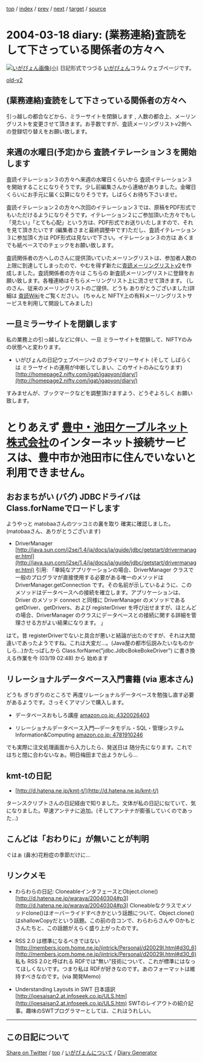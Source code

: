 [top](../index.html) 
 / [index](index.html) 
 / [prev](ig040317.html) 
 / [next](ig040319.html) 
 / [target](https://igapyon.github.io/diary/2004/ig040318.html) 
 / [source](https://github.com/igapyon/diary/blob/gh-pages/2004/ig040318.html.src.md) 

2004-03-18 diary: (業務連絡)査読をして下さっている関係者の方々へ
=====================================================================================================
[![いがぴょん画像(小)](https://igapyon.github.io/diary/images/iga200306s.jpg "いがぴょん")](https://igapyon.github.io/diary/memo/memoigapyon.html) 日記形式でつづる [いがぴょん](https://igapyon.github.io/diary/memo/memoigapyon.html)コラム ウェブページです。

[old-v2](ig040318-orig.html)

## (業務連絡)査読をして下さっている関係者の方々へ

引っ越しの都合などから、ミラーサイトを閉鎖します , 人数の都合上、メーリングリストを変更させて頂きます。お手数ですが、査読メーリングリストv2側への登録切り替えをお願い致します。


## 来週の水曜日(予定)から 査読イテレーション３を開始します

査読イテレーション３の方々へ来週の水曜日くらいから 査読イテレーション３を開始することになりそうです。少し前編集さんから連絡がありました。金曜日くらいにお手元に届く公算になりそうです。しばらくお待ち下さいませ。

査読イテレーション２の方々へ次回のイテレーション３では、原稿をPDF形式でもいただけるようになりそうです。イテレーション２にご参加頂いた方々でもし「見たい」「とても心配」という方は、PDF形式でお送りいたしますので、それを見て頂きたいです
(編集者さまと最終調整中です)ただし、査読イテレーション３に参加頂く方は PDF形式は見ないで下さい。イテレーション３の方は あくまでも紙ベースでのチェックをお願い致します。

査読関係者の方へしのさんに提供頂いていたメーリングリストは、参加者人数の上限に到達してしまったので、やむを得ず新たに[査読メーリングリストv2](http://www.freedomcat.com/iga/)を作成しました。査読関係者の方々は こちらの 新査読メーリングリストに登録をお願い致します。各種連絡はそちらメーリングリスト上に流させて頂きます。
(しのさん、従来のメーリングリストのご提供、どうも ありがとうございました)詳細は [査読Wiki](http://www.freedomcat.com/iga/)をご覧ください。
(ちゃんと NIFTY上の有料メーリングリストサービスを利用して開設してみました)

## 一旦ミラーサイトを閉鎖します

私の業務上の引っ越しなどに伴い、一旦 ミラーサイトを閉鎖して、NIFTYのみの状態へと変わります。

* いがぴょんの日記ウェブページv2 のプライマリーサイト (そして しばらくは
  ミラーサイトの運用が中断してしまい、このサイトのみになります)
  [http://homepage2.nifty.com/igat/igapyon/diary/](http://homepage2.nifty.com/igat/igapyon/diary/)

すみませんが、ブックマークなどを調整頂けますよう、どうぞよろしく お願い致します。
# とりあえず [豊中・池田ケーブルネット株式会社](http://www2.ti-catv.co.jp/)のインターネット接続サービスは、豊中市か池田市に住んでいないと利用できません。

## おおまちがい (バグ) JDBCドライバは Class.forNameでロードします

ようやっと matobaaさんのツッコミの裏を取り 確実に確認しました。 (matobaaさん、ありがとうございます)

* DriverManager
  [http://java.sun.com/j2se/1.4/ja/docs/ja/guide/jdbc/getstart/drivermanager.html](http://java.sun.com/j2se/1.4/ja/docs/ja/guide/jdbc/getstart/drivermanager.html)
  引用: 「単純なアプリケーションの場合、DriverManager クラスで一般のプログラマが直接使用する必要がある唯一のメソッドは
  DriverManager.getConnection です。その名前が示しているように、このメソッドはデータベースへの接続を確立します。アプリケーションは、Driver
  のメソッド connect と同様に DriverManager のメソッドである getDriver、getDrivers、および
  registerDriver を呼び出せますが、ほとんどの場合、DriverManager のクラスにデータベースとの接続に関する詳細を管理させる方がよい結果になります。
  」

はて。昔 registerDriverでないと具合が悪いと結論が出たのですが、それは大間違いであったようですね。これは大変だ…。(Java屋の都市伝説みたいなものかしら…)かたっぱしから Class.forName("jdbc.JdbcBokeBokeDriver") に書き換える作業を今 (03/19 02:48) から 始めます

## リレーショナルデータベース入門書籍 (via 恵本さん)

どうも ぎりぎりのところで 再度リレーショナルデータベースを勉強し直す必要があるようです。さっそくアマゾンで購入します。

* データベースおもしろ講座
  [amazon.co.jp: 4320026403](http://www.amazon.co.jp/exec/obidos/ASIN/4320026403/igapyondiary-22)
  
* リレーショナルデータベース入門―データモデル・SQL・管理システム Information&Computing
  [amazon.co.jp: 4781910246](http://www.amazon.co.jp/exec/obidos/ASIN/4781910246/igapyondiary-22)

でも実際に注文処理画面から入力したら、発送日は 随分先になります。これではちと間に合わないなぁ。明日梅田まで出ようかしら…

## kmt-tの日記

* [http://d.hatena.ne.jp/kmt-t/](http://d.hatena.ne.jp/kmt-t/)

ターンスクリプトさんの日記経由で知りました。文体が私の日記に似ていて、気になりました。早速アンテナに追加。(そしてアンテナが膨張していくのであった…)

## こんどは「おわりに」が無いことが判明

ぐはぁ (鼻水)花粉症の季節だけに…

## リンクメモ

* わらわらの日記: CloneableインタフェースとObject.clone()
  [http://d.hatena.ne.jp/waraya/20040304#p3](http://d.hatena.ne.jp/waraya/20040304#p3)
  Cloneableなクラスでメソッドclone()はオーバーライドすべきかという話題について、Object.clone()はshallowCopyだという話題。この前の合コンで、わらわらさんや
  Oかもとさんたちと、この話題がえらく盛り上がったのです。
  
* RSS 2.0 は標準になるべきではない
  [http://members.jcom.home.ne.jp/jintrick/Personal/d20029l.html#d30_6](http://members.jcom.home.ne.jp/jintrick/Personal/d20029l.html#d30_6)
  私も RSS 2.0と呼ばれる RDFでは"無い"技術について、これが標準にはなってほしくないです。つまり私は RDFが好きなのです。あのフォーマットは維持すべきなのです。(via 開発Memo)
  
* Understanding Layouts in SWT 日本語訳
  [http://joesaisan2.at.infoseek.co.jp/ULS.htm](http://joesaisan2.at.infoseek.co.jp/ULS.htm)
  SWTのレイアウトの紹介記事。趣味のSWTプログラマーとしては、これはうれしい。

----------------------------------------------------------------------------------------------------

## この日記について

[Share on Twitter](https://twitter.com/intent/tweet?hashtags=igapyon%2Cdiary%2C%E3%81%84%E3%81%8C%E3%81%B4%E3%82%87%E3%82%93&text=%28%E6%A5%AD%E5%8B%99%E9%80%A3%E7%B5%A1%29%E6%9F%BB%E8%AA%AD%E3%82%92%E3%81%97%E3%81%A6%E4%B8%8B%E3%81%95%E3%81%A3%E3%81%A6%E3%81%84%E3%82%8B%E9%96%A2%E4%BF%82%E8%80%85%E3%81%AE%E6%96%B9%E3%80%85%E3%81%B8&url=https%3A%2F%2Figapyon.github.io%2Fdiary%2F2004%2Fig040318.html) / [top](../index.html) / [いがぴょんについて](https://igapyon.github.io/diary/memo/memoigapyon.html) / [Diary Generator](https://github.com/igapyon/igapyonv3)
